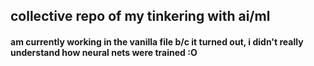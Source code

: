 ## collective repo of my tinkering with ai/ml

#### am currently working in the vanilla file b/c it turned out, i didn't really understand how neural nets were trained :O
